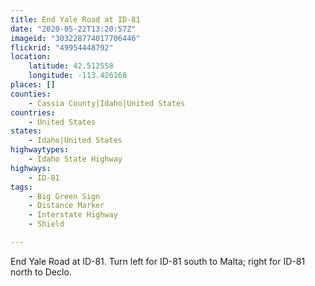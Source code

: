 ```yaml
---
title: End Yale Road at ID-81
date: "2020-05-22T13:20:57Z"
imageid: "303228774017706446"
flickrid: "49954448792"
location:
    latitude: 42.512558
    longitude: -113.426168
places: []
counties:
    - Cassia County|Idaho|United States
countries:
    - United States
states:
    - Idaho|United States
highwaytypes:
    - Idaho State Highway
highways:
    - ID-81
tags:
    - Big Green Sign
    - Distance Marker
    - Interstate Highway
    - Shield

---
```

End Yale Road at ID-81.  Turn left for ID-81 south to Malta; right for ID-81 north to Declo.